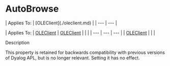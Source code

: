 




<h1 class="heading"><span class="name">AutoBrowse</span></h1>
| Applies To: | [OLEClient](./oleclient.md) |
| --- | ---  |

| Applies To: | [OLEClient](./oleclient.md) | [OLEClient](./oleclient.md) |  |  |
| --- | --- | ---  |
| [OLEClient](./oleclient.md) |  |  |


Description


This property is retained for backwards compatibility with previous versions of Dyalog APL, but is no longer relevant. Setting it has no effect.



